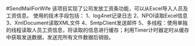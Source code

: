 #SendMailForWife
该项目实现了公司发放工资条功能，可以从Excel导入人员及工资信息。
使用的技术手段包括：
1、log4net记录日志
2、NPOI读取Excel信息
3、XmlDocument读取XML文件
4、SmtpClient发送邮件
5、多线程：使用单独的线程读取人员工资信息，将读取的信息进行缓存；利用Timer计时器定时从缓存中获取发送数据，发送完所有文件数据后销毁。
